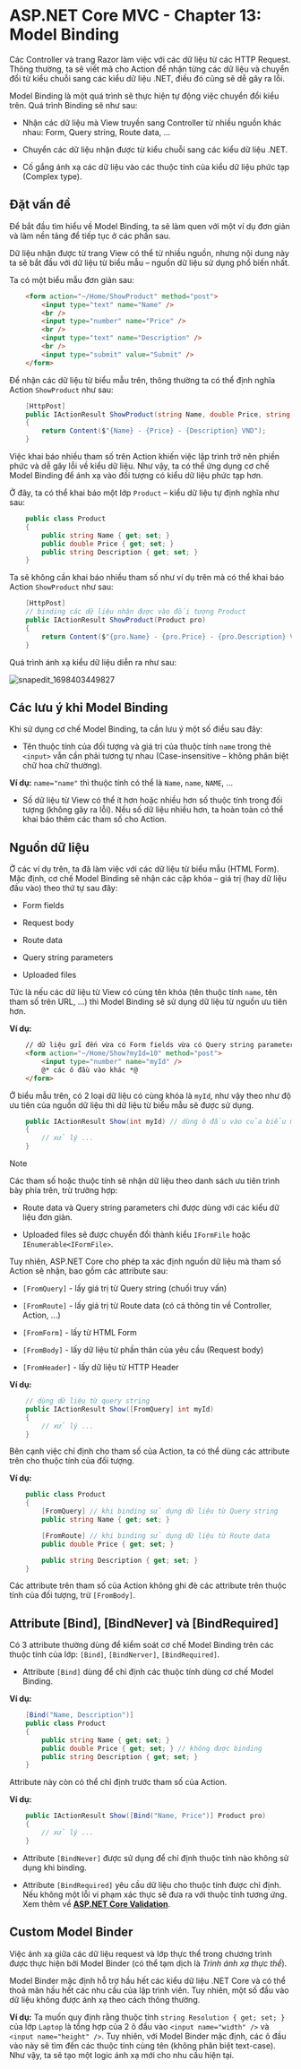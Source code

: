 # ASP.NET Core MVC - Chapter 13: Model Binding

Các Controller và trang Razor làm việc với các dữ liệu từ các HTTP Request. Thông thường, ta sẽ viết mã cho Action để nhận từng các dữ liệu và chuyển đổi từ kiểu chuỗi sang các kiểu dữ liệu .NET, điều đó cũng sẽ dễ gây ra lỗi.

Model Binding là một quá trình sẽ thực hiện tự động việc chuyển đổi kiểu trên. Quá trình Binding sẽ như sau:

* Nhận các dữ liệu mà View truyền sang Controller từ nhiều nguồn khác nhau: Form, Query string, Route data, ...

* Chuyển các dữ liệu nhận được từ kiểu chuỗi sang các kiểu dữ liệu .NET.

* Cố gắng ánh xạ các dữ liệu vào các thuộc tính của kiểu dữ liệu phức tạp (Complex type).

## Đặt vấn đề

Để bắt đầu tìm hiểu về Model Binding, ta sẽ làm quen với một ví dụ đơn giản và làm nền tảng để tiếp tục ở các phần sau.

Dữ liệu nhận được từ trang View có thể từ nhiều nguồn, nhưng nội dung này ta sẽ bắt đầu với dữ liệu từ biểu mẫu – nguồn dữ liệu sử dụng phổ biến nhất.

Ta có một biểu mẫu đơn giản sau:

```html
    <form action="~/Home/ShowProduct" method="post">
        <input type="text" name="Name" />
        <br />
        <input type="number" name="Price" />
        <br />
        <input type="text" name="Description" />
        <br />
        <input type="submit" value="Submit" />
    </form>
```

Để nhận các dữ liệu từ biểu mẫu trên, thông thường ta có thể định nghĩa Action `ShowProduct` như sau:

```cs
    [HttpPost]
    public IActionResult ShowProduct(string Name, double Price, string Description)
    {
        return Content($"{Name} - {Price} - {Description} VND");
    }
```

Việc khai báo nhiều tham số trên Action khiến việc lập trình trở nên phiền phức và dễ gây lỗi về kiểu dữ liệu. Như vậy, ta có thể ứng dụng cơ chế Model Binding để ánh xạ vào đối tượng có kiểu dữ liệu phức tạp hơn.

Ở đây, ta có thể khai báo một lớp `Product` – kiểu dữ liệu tự định nghĩa như sau:

```cs
    public class Product
    {
        public string Name { get; set; }
        public double Price { get; set; }
        public string Description { get; set; }
    }
```

Ta sẽ không cần khai báo nhiều tham số như ví dụ trên mà có thể khai báo Action `ShowProduct` như sau:

```cs
    [HttpPost]
    // binding các dữ liệu nhận được vào đối tượng Product
    public IActionResult ShowProduct(Product pro)
    { 
        return Content($"{pro.Name} - {pro.Price} - {pro.Description} VND");
    }
```

Quá trình ánh xạ kiểu dữ liệu diễn ra như sau:

![snapedit_1698403449827](https://github.com/toabaobutchi/asp.net-core-mvc/assets/147165208/c7fe4679-af27-48d4-b01f-a35f853ee3d2)

## Các lưu ý khi Model Binding

Khi sử dụng cơ chế Model Binding, ta cần lưu ý một số điều sau đây:

* Tên thuộc tính của đối tượng và giá trị của thuộc tính `name` trong thẻ `<input>` vẫn cần phải tương tự nhau (Case-insensitive – không phân biệt chữ hoa chữ thường). 

**Ví dụ:** `name="name"` thì thuộc tính có thể là `Name`, `name`, `NAME`, ...

* Số dữ liệu từ View có thể ít hơn hoặc nhiều hơn số thuộc tính trong đối tượng (không gây ra lỗi). Nếu số dữ liệu nhiều hơn, ta hoàn toàn có thể khai báo thêm các tham số cho Action.

## Nguồn dữ liệu

Ở các ví dụ trên, ta đã làm việc với các dữ liệu từ biểu mẫu (HTML Form).
Mặc định, cơ chế Model Binding sẽ nhận các cặp khóa – giá trị (hay dữ liệu đầu vào) theo thứ tự sau đây:

* Form fields

* Request body

* Route data

* Query string parameters

* Uploaded files

Tức là nếu các dữ liệu từ View có cùng tên khóa (tên thuộc tính `name`, tên tham số trên URL, ...) thì Model Binding sẽ sử dụng dữ liệu từ nguồn ưu tiên hơn.

**Ví dụ:**

```html
    // dữ liệu gửi đến vừa có Form fields vừa có Query string parameters
    <form action="~/Home/Show?myId=10" method="post">
        <input type="number" name="myId" />
        @* các ô đầu vào khác *@
    </form>
```

Ở biểu mẫu trên, có 2 loại dữ liệu có cùng khóa là `myId`, như vậy theo như độ ưu tiên của nguồn dữ liệu thì dữ liệu từ biểu mẫu sẽ được sử dụng.

```cs
    public IActionResult Show(int myId) // dùng ô đầu vào của biểu mẫu
    {
        // xử lý ...
    }
```

> [!Note]
>
> Các tham số hoặc thuộc tính sẽ nhận dữ liệu theo danh sách ưu tiên trình bày phía trên, trừ trường hợp:
>
> * Route data và Query string parameters chỉ được dùng với các kiểu dữ liệu đơn giản.
>
> * Uploaded files sẽ được chuyển đổi thành kiểu `IFormFile` hoặc `IEnumerable<IFormFile>`.

Tuy nhiên, ASP.NET Core cho phép ta xác định nguồn dữ liệu mà tham số Action sẽ nhận, bao gồm các attribute sau:

* `[FromQuery]` - lấy giá trị từ Query string (chuối truy vấn)

* `[FromRoute]` - lấy giá trị từ Route data (có cả thông tin về Controller, Action, ...)

* `[FromForm]` - lấy từ HTML Form

* `[FromBody]` - lấy dữ liệu từ phần thân của yêu cầu (Request body)

* `[FromHeader]` - lấy dữ liệu từ HTTP Header

**Ví dụ:**

```cs
    // dùng dữ liệu từ query string
    public IActionResult Show([FromQuery] int myId)
    { 
        // xử lý ...
    }
```

Bên cạnh việc chỉ định cho tham số của Action, ta có thể dùng các attribute trên cho thuộc tính của đối tượng.

**Ví dụ:**

```cs
    public class Product
    {	
        [FromQuery] // khi binding sử dụng dữ liệu từ Query string
        public string Name { get; set; }

        [FromRoute] // khi binding sử dụng dữ liệu từ Route data
        public double Price { get; set; }

        public string Description { get; set; }
    }
```

Các attribute trên tham số của Action không ghi đè các attribute trên thuộc tính của đối tượng, trừ `[FromBody]`.

## Attribute [Bind], [BindNever] và [BindRequired]

Có 3 attribute thường dùng để kiểm soát cơ chế Model Binding trên các thuộc tính của lớp: `[Bind]`, `[BindNerver]`, `[BindRequired]`.

* Attribute `[Bind]` dùng để chỉ định các thuộc tính dùng cơ chế Model Binding.

**Ví dụ:**

```cs
    [Bind("Name, Description")]
    public class Product
    {	
        public string Name { get; set; } 
        public double Price { get; set; } // không được binding
        public string Description { get; set; }
    }
```
Attribute này còn có thể chỉ định trước tham số của Action.

**Ví dụ:**

```cs
    public IActionResult Show([Bind("Name, Price")] Product pro)
    {
        // xử lý ...
    }
```

* Attribute `[BindNever]` được sử dụng để chỉ định thuộc tính nào không sử dụng khi binding.

* Attribute `[BindRequired]` yêu cầu dữ liệu cho thuộc tính được chỉ định. Nếu không một lỗi vi phạm xác thực sẽ đưa ra với thuộc tính tương ứng. Xem thêm về [**ASP.NET Core Validation**]().

## Custom Model Binder

Việc ánh xạ giữa các dữ liệu request và lớp thực thể trong chương trình được thực hiện bởi Model Binder (có thể tạm dịch là _Trình ánh xạ thực thể_).

Model Binder mặc định hỗ trợ hầu hết các kiểu dữ liệu .NET Core và có thể thoả mãn hầu hết các nhu cầu của lập trình viên. Tuy nhiên, một số đầu vào dữ liệu không được ánh xạ theo cách thông thường.

**Ví dụ:** Ta muốn quy định rằng thuộc tính `string Resolution { get; set; }` của lớp `Laptop` là tổng hợp của 2 ô đầu vào `<input name="width" />` và `<input name="height" />`. Tuy nhiên, với Model Binder mặc định, các ô đầu vào này sẽ tìm đến các thuộc tính cùng tên (không phân biệt text-case). Như vậy, ta sẽ tạo một logic ánh xạ mới cho nhu cầu hiện tại.



